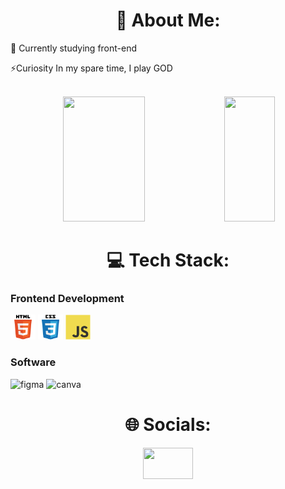 <div align="center">
    <h1>💫 About Me:</h1>
  <div align="left">
  <p>🔷 Currently studying front-end</p>
  <p>⚡Curiosity In my spare time, I play GOD</p>
    
  </div>
</div>

</br>


<div align="center">
  <img width="51%" height="200px" src="https://github-readme-stats.vercel.app/api?username=RenataSoouza&theme=tokyonight&hide_border=true&include_all_commits=true&count_private=true">
  <img width="40%" height="200px" src="https://github-readme-stats.vercel.app/api/top-langs/?username=RenataSoouza&theme=tokyonight&hide_border=true&include_all_commits=true&count_private=true&layout=compact">

</div>

<div align="center">
    <h1>💻 Tech Stack:</h1>
</div>


### Frontend Development
<p align="left">
<img src="https://raw.githubusercontent.com/devicons/devicon/master/icons/html5/html5-original-wordmark.svg" alt="html5" width="40" height="40"/>
<img src="https://raw.githubusercontent.com/devicons/devicon/master/icons/css3/css3-original-wordmark.svg" alt="css3" width="40" height="40"/>
<img src="https://raw.githubusercontent.com/devicons/devicon/master/icons/javascript/javascript-original.svg" alt="javascript" width="40" height="40"/>
</p>

### Software
<p align="left">
 <img src="https://www.vectorlogo.zone/logos/figma/figma-icon.svg" alt="figma" width="40" height="40"/>
  <img src="https://www.vectorlogo.zone/logos/canva/canva-icon.svg" alt="canva" width="40" height="40"/>
</p>

<div align="center">
  <h1>🌐 Socials:</h1>
  <a href="https://linkedin.com/in/https://www.linkedin.com/in/renatasoouza/">
     <img width="40%" height="50px" src="https://www.vectorlogo.zone/logos/linkedin/linkedin-icon.svg">
  </a>
</div>

